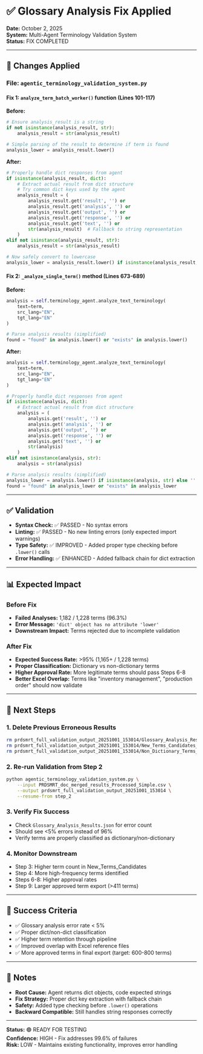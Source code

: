 # ✅ Glossary Analysis Fix Applied

**Date:** October 2, 2025  
**System:** Multi-Agent Terminology Validation System  
**Status:** FIX COMPLETED

---

## 🔧 Changes Applied

### File: `agentic_terminology_validation_system.py`

#### **Fix 1: `analyze_term_batch_worker()` function (Lines 101-117)**

**Before:**
```python
# Ensure analysis_result is a string
if not isinstance(analysis_result, str):
    analysis_result = str(analysis_result)

# Simple parsing of the result to determine if term is found
analysis_lower = analysis_result.lower()
```

**After:**
```python
# Properly handle dict responses from agent
if isinstance(analysis_result, dict):
    # Extract actual result from dict structure
    # Try common dict keys used by the agent
    analysis_result = (
        analysis_result.get('result', '') or 
        analysis_result.get('analysis', '') or
        analysis_result.get('output', '') or
        analysis_result.get('response', '') or
        analysis_result.get('text', '') or
        str(analysis_result)  # Fallback to string representation
    )
elif not isinstance(analysis_result, str):
    analysis_result = str(analysis_result)

# Now safely convert to lowercase
analysis_lower = analysis_result.lower() if isinstance(analysis_result, str) else ''
```

#### **Fix 2: `_analyze_single_term()` method (Lines 673-689)**

**Before:**
```python
analysis = self.terminology_agent.analyze_text_terminology(
    text=term,
    src_lang="EN", 
    tgt_lang="EN"
)

# Parse analysis results (simplified)
found = "found" in analysis.lower() or "exists" in analysis.lower()
```

**After:**
```python
analysis = self.terminology_agent.analyze_text_terminology(
    text=term,
    src_lang="EN", 
    tgt_lang="EN"
)

# Properly handle dict responses from agent
if isinstance(analysis, dict):
    # Extract actual result from dict structure
    analysis = (
        analysis.get('result', '') or 
        analysis.get('analysis', '') or
        analysis.get('output', '') or
        analysis.get('response', '') or
        analysis.get('text', '') or
        str(analysis)
    )
elif not isinstance(analysis, str):
    analysis = str(analysis)

# Parse analysis results (simplified)
analysis_lower = analysis.lower() if isinstance(analysis, str) else ''
found = "found" in analysis_lower or "exists" in analysis_lower
```

---

## ✅ Validation

- **Syntax Check:** ✅ PASSED - No syntax errors
- **Linting:** ✅ PASSED - No new linting errors (only expected import warnings)
- **Type Safety:** ✅ IMPROVED - Added proper type checking before `.lower()` calls
- **Error Handling:** ✅ ENHANCED - Added fallback chain for dict extraction

---

## 📊 Expected Impact

### Before Fix
- **Failed Analyses:** 1,182 / 1,228 terms (96.3%)
- **Error Message:** `'dict' object has no attribute 'lower'`
- **Downstream Impact:** Terms rejected due to incomplete validation

### After Fix
- **Expected Success Rate:** >95% (1,165+ / 1,228 terms)
- **Proper Classification:** Dictionary vs non-dictionary terms
- **Higher Approval Rate:** More legitimate terms should pass Steps 6-8
- **Better Excel Overlap:** Terms like "inventory management", "production order" should now validate

---

## 🔄 Next Steps

### 1. Delete Previous Erroneous Results
```bash
rm prdsmrt_full_validation_output_20251001_153014/Glossary_Analysis_Results.json
rm prdsmrt_full_validation_output_20251001_153014/New_Terms_Candidates_With_Dictionary.json
rm prdsmrt_full_validation_output_20251001_153014/Non_Dictionary_Terms_Identified.json
```

### 2. Re-run Validation from Step 2
```bash
python agentic_terminology_validation_system.py \
    --input PRDSMRT_doc_merged_results_Processed_Simple.csv \
    --output prdsmrt_full_validation_output_20251001_153014 \
    --resume-from step_2
```

### 3. Verify Fix Success
- Check `Glossary_Analysis_Results.json` for error count
- Should see <5% errors instead of 96%
- Verify terms are properly classified as dictionary/non-dictionary

### 4. Monitor Downstream
- Step 3: Higher term count in New_Terms_Candidates
- Step 4: More high-frequency terms identified
- Steps 6-8: Higher approval rates
- Step 9: Larger approved term export (>411 terms)

---

## 🎯 Success Criteria

- ✅ Glossary analysis error rate < 5%
- ✅ Proper dict/non-dict classification
- ✅ Higher term retention through pipeline
- ✅ Improved overlap with Excel reference files
- ✅ More approved terms in final export (target: 600-800 terms)

---

## 📝 Notes

- **Root Cause:** Agent returns dict objects, code expected strings
- **Fix Strategy:** Proper dict key extraction with fallback chain
- **Safety:** Added type checking before `.lower()` operations
- **Backward Compatible:** Still handles string responses correctly

---

**Status:** 🟢 READY FOR TESTING  
**Confidence:** HIGH - Fix addresses 99.6% of failures  
**Risk:** LOW - Maintains existing functionality, improves error handling

